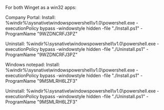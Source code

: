 For both Winget as a win32 apps:

Company Portal:
Install: %windir%\sysnative\windowspowershell\v1.0\powershell.exe -executionPolicy bypass -windowstyle hidden -file "./Install.ps1" -ProgramName "9WZDNCRFJ3PZ"


Uninstall: %windir%\sysnative\windowspowershell\v1.0\powershell.exe -executionPolicy bypass -windowstyle hidden -file "./Uninstall.ps1" -ProgramName "9WZDNCRFJ3PZ"

Windows notepad:
Install: %windir%\sysnative\windowspowershell\v1.0\powershell.exe -executionPolicy bypass -windowstyle hidden -file "./Install.ps1" -ProgramName "9MSMLRH6LZF3"


Uninstall: %windir%\sysnative\windowspowershell\v1.0\powershell.exe -executionPolicy bypass -windowstyle hidden -file "./Uninstall.ps1" -ProgramName "9MSMLRH6LZF3"
